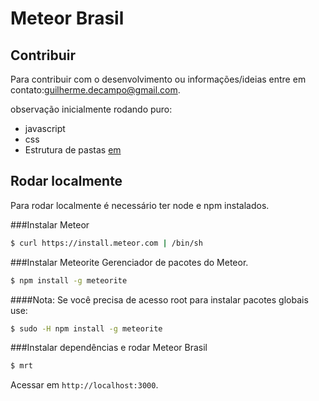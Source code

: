Meteor Brasil
=========

## Contribuir
Para contribuir com o desenvolvimento ou informações/ideias entre em contato:guilherme.decampo@gmail.com.

observação inicialmente rodando puro:
- javascript
- css
- Estrutura de pastas [em](https://github.com/EventedMind/em)

## Rodar localmente
Para rodar localmente é necessário ter node e npm instalados.

###Instalar Meteor
```sh
$ curl https://install.meteor.com | /bin/sh
```

###Instalar Meteorite
Gerenciador de pacotes do Meteor.
``` sh
$ npm install -g meteorite
```

####Nota:
Se você precisa de acesso root para instalar pacotes globais use:
``` sh
$ sudo -H npm install -g meteorite
```

###Instalar dependências e rodar Meteor Brasil
``` sh
$ mrt
```

Acessar em `http://localhost:3000`.



